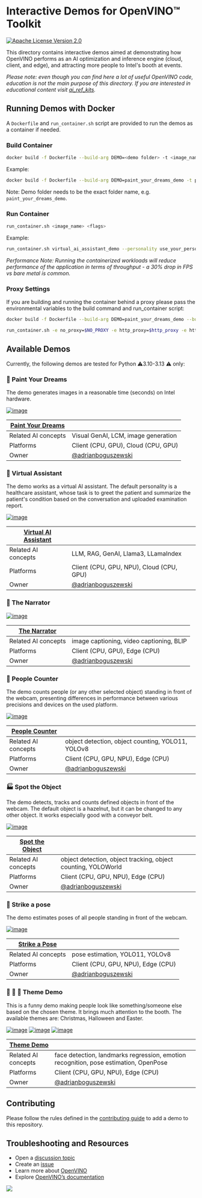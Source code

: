 # Interactive Demos for OpenVINO™ Toolkit

[![Apache License Version 2.0](https://img.shields.io/badge/license-Apache_2.0-green.svg)](https://github.com/openvinotoolkit/openvino_build_deploy/blob/master/LICENSE.txt)

This directory contains interactive demos aimed at demonstrating how OpenVINO performs as an AI optimization and inference engine (cloud, client, and edge), and attracting more people to Intel's booth at events. 

_Please note: even though you can find here a lot of useful OpenVINO code, education is not the main purpose of this directory. If you are interested in educational content visit [ai_ref_kits](../ai_ref_kits/README.md)._

## Running Demos with Docker

A `Dockerfile` and `run_container.sh` script are provided to run the demos as a container if needed.

### Build Container

```bash
docker build -f Dockerfile --build-arg DEMO=<demo folder> -t <image_name> .
```

Example:

```bash
docker build -f Dockerfile --build-arg DEMO=paint_your_dreams_demo -t paint_your_dreams_demo:latest .
```

Note: Demo folder needs to be the exact folder name, e.g. `paint_your_dreams_demo`.

### Run Container 

```bash
run_container.sh <image_name> <flags>
```

Example:

```bash
run_container.sh virtual_ai_assistant_demo --personality use_your_personality.yaml
```

_Performance Note: Running the containerized workloads will reduce performance of the application in terms of throughput - a 30% drop in FPS vs bare metal is common._

### Proxy Settings

If you are building and running the container behind a proxy please pass the environmental variables to the build command and run_container script:

```bash
docker build -f Dockerfile --build-arg DEMO=paint_your_dreams_demo --build-arg http_proxy=$http_proxy --build-arg https_proxy=$https_proxy --build-arg no_proxy="$no_proxy" -t paint_your_dreams_demo:latest .
```

```bash
run_container.sh -e no_proxy=$NO_PROXY -e http_proxy=$http_proxy -e https_proxy=$https_proxy paint_your_dreams_demo
```

## Available Demos

Currently, the following demos are tested for Python :warning:3.10-3.13 :warning: only:

### 🎨 Paint Your Dreams

The demo generates images in a reasonable time (seconds) on Intel hardware.

[![image](https://github.com/user-attachments/assets/d4d298e6-1df2-44bf-ae88-ba9771efeb2c)](paint_your_dreams_demo)

| [Paint Your Dreams](paint_your_dreams_demo)   |                                                            |
|-----------------------------------------------|------------------------------------------------------------|
| Related AI concepts                           | Visual GenAI, LCM, image generation                        |
| Platforms                                     | Client (CPU, GPU), Cloud (CPU, GPU)                        |
| Owner                                         | [@adrianboguszewski](https://github.com/adrianboguszewski) |

### 🏥 Virtual Assistant

The demo works as a virtual AI assistant. The default personality is a healthcare assistant, whose task is to greet the patient and summarize the patient's condition based on the conversation and uploaded examination report.

[![image](https://github.com/user-attachments/assets/f1ca6a23-0a5d-4a7d-94d4-89d0ef2b68ea)](virtual_ai_assistant_demo)

| [Virtual AI Assistant](virtual_ai_assistant_demo) |                                                            |
|---------------------------------------------------|------------------------------------------------------------|
| Related AI concepts                               | LLM, RAG, GenAI, Llama3, LLamaIndex                        |
| Platforms                                         | Client (CPU, GPU, NPU), Cloud (CPU, GPU)                   |
| Owner                                             | [@adrianboguszewski](https://github.com/adrianboguszewski) |

### 💬 The Narrator

[![image](https://github.com/user-attachments/assets/e2a3ed34-93ff-4aaa-87cd-e6ad61eaf421)](the_narrator_demo)

| [The Narrator](the_narrator_demo) |                                                          |
|-----------------------------------|----------------------------------------------------------|
| Related AI concepts               | image captioning, video captioning, BLIP                 |
| Platforms                         | Client (CPU, GPU), Edge (CPU)                         |
| Owner                             | [@adrianboguszewski](https://github.com/adrianboguszewski) |

### 🚶 People Counter

The demo counts people (or any other selected object) standing in front of the webcam, presenting differences in performance between various precisions and devices on the used platform.

[![image](https://github.com/openvinotoolkit/openvino_build_deploy/assets/4547501/e386c632-34f3-41c7-9713-c5aca8c1842a)](people_counter_demo)

| [People Counter](people_counter_demo) |                                                           |
|---------------------------------------|-----------------------------------------------------------|
| Related AI concepts                   | object detection, object counting, YOLO11, YOLOv8         |
| Platforms                             | Client (CPU, GPU, NPU), Edge (CPU)                        |
| Owner                                 | [@adrianboguszewski](https://github.com/adrianboguszewski) |

### 🏭 Spot the Object

The demo detects, tracks and counts defined objects in front of the webcam. The default object is a hazelnut, but it can be changed to any other object. It works especially good with a conveyor belt.

[![image](https://github.com/user-attachments/assets/103617f8-e895-4cc0-9ed9-60a1e87b8706)](spot_the_object_demo)

| [Spot the Object](spot_the_object_demo) |                                                               |
|-----------------------------------------|---------------------------------------------------------------|
| Related AI concepts                     | object detection, object tracking, object counting, YOLOWorld |
| Platforms                               | Client (CPU, GPU, NPU), Edge (CPU)                            |
| Owner                                   | [@adrianboguszewski](https://github.com/adrianboguszewski)    |

### 💃 Strike a pose

The demo estimates poses of all people standing in front of the webcam.

[![image](https://github.com/openvinotoolkit/openvino_build_deploy/assets/4547501/3bff0def-9050-450f-8699-389defec4136)](strike_a_pose_demo)

| [Strike a Pose](strike_a_pose_demo) |                                                            |
|-------------------------------------|------------------------------------------------------------|
| Related AI concepts                 | pose estimation, YOLO11, YOLOv8                            |
| Platforms                           | Client (CPU, GPU, NPU), Edge (CPU)                         |
| Owner                               | [@adrianboguszewski](https://github.com/adrianboguszewski) |

### 🎅 🎃 🐰 Theme Demo

This is a funny demo making people look like something/someone else based on the chosen theme. It brings much attention to the booth. The available themes are: Christmas, Halloween and Easter.

[![image](https://github.com/openvinotoolkit/openvino_build_deploy/assets/4547501/0cbf768c-0260-41bc-af64-00dfdaa9110c)](theme_demo)
[![image](https://github.com/openvinotoolkit/openvino_build_deploy/assets/4547501/b289b9f0-1c5b-4cae-ae0b-ea905d05d5e5)](theme_demo)
[![image](https://github.com/user-attachments/assets/425e0ecd-2ff6-42f1-881a-d028465038fc)](theme_demo)

| [Theme Demo](theme_demo) |                                                                                      |
|--------------------------|--------------------------------------------------------------------------------------|
| Related AI concepts      | face detection, landmarks regression, emotion recognition, pose estimation, OpenPose |
| Platforms                | Client (CPU, GPU, NPU), Edge (CPU)                                                   |
| Owner                    | [@adrianboguszewski](https://github.com/adrianboguszewski)                           |

## Contributing

Please follow the rules defined in the [contributing guide](CONTRIBUTING.md) to add a demo to this repository.

## Troubleshooting and Resources
- Open a [discussion topic](https://github.com/openvinotoolkit/openvino_build_deploy/discussions)
- Create an [issue](https://github.com/openvinotoolkit/openvino_build_deploy/issues)
- Learn more about [OpenVINO](https://www.intel.com/content/www/us/en/developer/tools/openvino-toolkit/overview.html)
- Explore [OpenVINO’s documentation](https://docs.openvino.ai/2024/home.html)

[//]: # (telemetry pixel)
<img referrerpolicy="no-referrer-when-downgrade" src="https://static.scarf.sh/a.png?x-pxid=7003a37c-568d-40a5-9718-0d021d8589ca&project=demos&file=README.md" />
